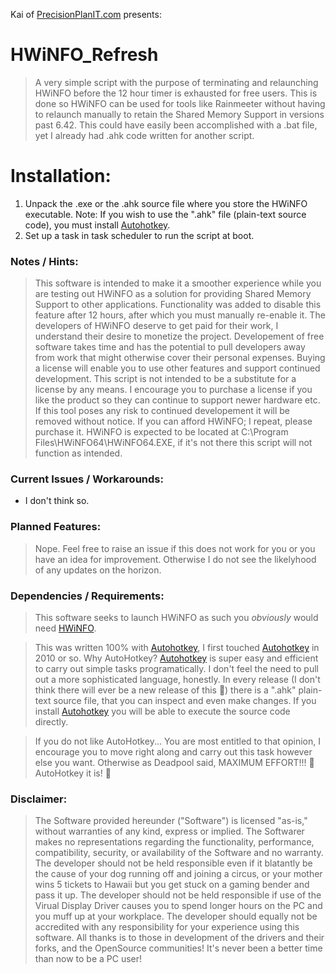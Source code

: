 Kai of <a href="https://precisionplanit.com">PrecisionPlanIT.com</a> presents:

# HWiNFO_Refresh
> A very simple script with the purpose of terminating and relaunching HWiNFO before the 12 hour timer is exhausted for free users. This is done so HWiNFO can be used for tools like Rainmeeter without having to relaunch manually to retain the Shared Memory Support in versions past 6.42. This could have easily been accomplished with a .bat file, yet I already had .ahk code written for another script.

# Installation:
1. Unpack the .exe or the .ahk source file where you store the HWiNFO executable. Note: If you wish to use the ".ahk" file (plain-text source code), you must install [Autohotkey](https://www.autohotkey.com).
2. Set up a task in task scheduler to run the script at boot.

### Notes / Hints:
> This software is intended to make it a smoother experience while you are testing out HWiNFO as a solution for providing Shared Memory Support to other applications. Functionality was added to disable this feature after 12 hours, after which you must manually re-enable it. The developers of HWiNFO deserve to get paid for their work, I understand their desire to monetize the project. Developement of free software takes time and has the potential to pull developers away from work that might otherwise cover their personal expenses. Buying a license will enable you to use other features and support continued development. This script is not intended to be a substitute for a license by any means. I encourage you to purchase a license if you like the product so they can continue to support newer hardware etc. If this tool poses any risk to continued developement it will be removed without notice. If you can afford HWiNFO; I repeat, please purchase it.
> HWiNFO is expected to be located at C:\\Program Files\\HWiNFO64\\HWiNFO64.EXE, if it's not there this script will not function as intended.

### Current Issues / Workarounds:
- I don't think so.

### Planned Features:
> Nope. Feel free to raise an issue if this does not work for you or you have an idea for improvement. Otherwise I do not see the likelyhood of any updates on the horizon.

### Dependencies / Requirements:
> This software seeks to launch HWiNFO as such you *obviously* would need [HWiNFO](https://www.hwinfo.com).

> This was written 100% with [Autohotkey](https://www.autohotkey.com), I first touched [Autohotkey](https://www.autohotkey.com) in 2010 or so. Why AutoHotkey? [Autohotkey](https://www.autohotkey.com) is super easy and efficient to carry out simple tasks programatically. I don't feel the need to pull out a more sophisticated language, honestly. In every release (I don't think there will ever be a new release of this 🤣) there is a ".ahk" plain-text source file, that you can inspect and even make changes. If you install [Autohotkey](https://www.autohotkey.com) you will be able to execute the source code directly.

 >If you do not like AutoHotkey... You are most entitled to that opinion, I encourage you to move right along and carry out this task however else you want. Otherwise as Deadpool said, MAXIMUM EFFORT!!! 🥴 AutoHotkey it is! 🤣

### Disclaimer: 
> The Software provided hereunder ("Software") is licensed "as-is," without warranties of any kind, express or implied. The Softwarer makes no representations regarding the functionality, performance, compatibility, security, or availability of the Software and no warranty. The developer should not be held responsible even if it blatantly be the cause of your dog running off and joining a circus, or your mother wins 5 tickets to Hawaii but you get stuck on a gaming bender and pass it up. The developer should not be held responsible if use of the Virual Display Driver causes you to spend longer hours on the PC and you muff up at your workplace. The developer should equally not be accredited with any responsibility for your experience using this software. All thanks is to those in development of the drivers and their forks, and the OpenSource communities! It's never been a better time than now to be a PC user!
